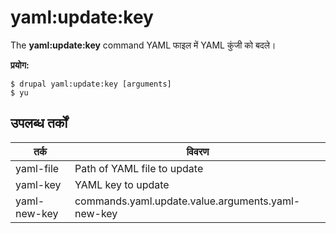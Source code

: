 # yaml:update:key
The **yaml:update:key** command YAML फाइल में YAML कुंजी को बदले।

**प्रयोग:**
```
$ drupal yaml:update:key [arguments] 
$ yu  
```

## उपलब्ध तर्कों  
तर्क | विवरण
---------|-------------
yaml-file | Path of YAML file to update
yaml-key | YAML key to update
yaml-new-key | commands.yaml.update.value.arguments.yaml-new-key

